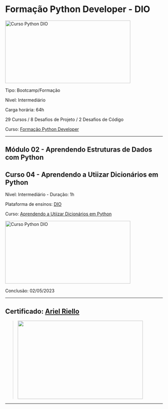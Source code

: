 # **Formação Python Developer - DIO**

<img src="https://hermes.dio.me/tracks/cover/ac0e208f-9ab9-471d-84ae-0107cfd2156a.png" alt="Curso Python DIO" width="400" height="200">

Tipo: Bootcamp/Formação

Nivel: Intermediário

Carga horária: 64h

29 Cursos / 8 Desafios de Projeto / 2 Desafios de Código

Curso: [Formação Python Developer](https://web.dio.me/track/formacao-python-developer)

---
## **Módulo 02 - Aprendendo Estruturas de Dados com Python**
## **Curso 04 - Aprendendo a Utiizar Dicionários em Python**

Nivel: Intermediário - Duração: 1h

Plataforma de ensinos: [DIO](www.dio.me)

Curso: [Aprendendo a Utiizar Dicionários em Python](https://web.dio.me/course/aprendendo-a-utilizar-dicionarios-em-python/learning/d60c0324-9369-4e88-9354-abc1dfc876a7)

<img src="https://hermes.dio.me/courses/cover/933ad234-a524-47c0-8b6f-c865985b8da9_cover.png" alt="Curso Python DIO" width="400" height="200">


Conclusão: 02/05/2023

---
## Certificado: [Ariel Riello](https://www.dio.me/certificate/A35136DD/share)
>
><img src="https://hermes.digitalinnovation.one/certificates/cover/A35136DD.jpg" width="400" height="250">
---